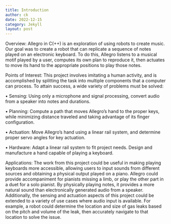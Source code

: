 ```yaml
---
title: Introduction
author: ck
date: 2022-12-15
category: Jekyll
layout: post
---
```


Overview:
Allegro in C(++) is an exploration of using robots to create music. Our goal was to create a robot that can replicate a sequence of notes played on an electronic keyboard. To do this, Allegro listens to a musical motif played by a user, computes its own plan to reproduce it, then actuates to move its hand to the appropriate positions to play those notes.

Points of Interest:
This project involves imitating a human activity, and is accomplished by splitting the task into multiple components that a computer can process. To attain success, a wide variety of problems must be solved:

• Sensing: Using only a microphone and signal processing, convert audio from a speaker into notes and durations.

• Planning: Compute a path that moves Allegro’s hand to the proper keys, while minimizing distance traveled and taking advantage of its finger configuration.

• Actuation: Move Allegro’s hand using a linear rail system, and determine proper servo angles for key actuation.

• Hardware: Adapt a linear rail system to fit project needs. Design and manufacture a hand capable of playing a keyboard.

Applications:
The work from this project could be useful in making playing keyboards more accessible, allowing users to input sounds from different sources and obtaining a physical output played on a piano. Allegro could provide accompaniment for pianists missing a limb, or play the other part in a duet for a solo pianist. By physically playing notes, it provides a more natural sound than electronically generated audio from a speaker. Additionally, the sensing and actuation aspects of this project could be extended to a variety of use cases where audio input is available. For example, a robot could determine the location and size of gas leaks based on the pitch and volume of the leak, then accurately navigate to that location to solve the issue.
